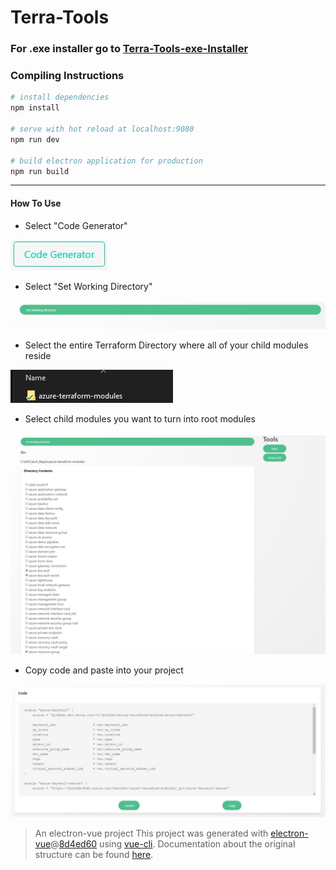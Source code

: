 # Terra-Tools



### For .exe installer go to [Terra-Tools-exe-Installer](https://github.com/DigitalAutomationSolutions/TerraTools/releases/download/v0.0.1-alpha/terrabros-tools.Setup.0.0.1.exe)







### Compiling Instructions



``` bash
# install dependencies
npm install

# serve with hot reload at localhost:9080
npm run dev

# build electron application for production
npm run build


```

---




#### How To Use


- Select "Code Generator"


![image info](./readme-pictures/1.jpg)

- Select "Set Working Directory"

![image info](./readme-pictures/2.jpg)


- Select the entire Terraform Directory where all of your child modules reside

![image info](./readme-pictures/3.jpg)


- Select child modules you want to turn into root modules

![image info](./readme-pictures/4.jpg)


- Copy code and paste into your project

![image info](./readme-pictures/5.jpg)




> An electron-vue project
This project was generated with [electron-vue](https://github.com/SimulatedGREG/electron-vue)@[8d4ed60](https://github.com/SimulatedGREG/electron-vue/tree/8d4ed607d65300381a8f47d97923eb07832b1a9a) using [vue-cli](https://github.com/vuejs/vue-cli). Documentation about the original structure can be found [here](https://simulatedgreg.gitbooks.io/electron-vue/content/index.html).
